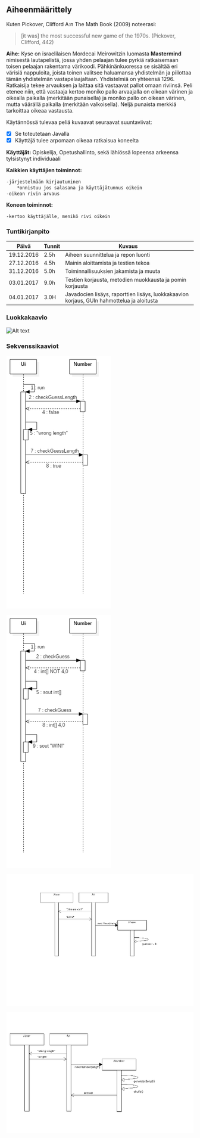 ## Aiheenmäärittely

Kuten Pickover, Clifford A:n The Math Book (2009) noteerasi: 

> [it was] the most successful new game of the 1970s. (Pickover, Clifford, 442)

**Aihe:** Kyse on israelilaisen Mordecai Meirowitzin luomasta **Mastermind** nimisestä lautapelistä, jossa yhden pelaajan tulee pyrkiä ratkaisemaan toisen pelaajan rakentama värikoodi. Pähkinänkuoressa se sisältää eri värisiä nappuloita, joista toinen valitsee haluamansa yhdistelmän ja piilottaa tämän yhdistelmän vastapelaajaltaan. Yhdistelmiä on yhteensä 1296. Ratkaisija tekee arvauksen ja laittaa sitä vastaavat pallot omaan riviinsä. Peli etenee niin, että vastaaja kertoo moniko pallo arvaajalla on oikean värinen ja oikealla paikalla (merkitään punaisella) ja moniko pallo on oikean värinen, mutta väärällä paikalla (merkitään valkoisella). Neljä punaista merkkiä tarkoittaa oikeaa vastausta.

Käytännössä tulevaa peliä kuvaavat seuraavat suuntaviivat: 

- [x] Se toteutetaan Javalla
- [x] Käyttäjä tulee arpomaan oikeaa ratkaisua koneelta   

**Käyttäjät:** Opiskelija, Opetushallinto, sekä lähiössä lopeensa arkeensa tylsistynyt individuaali

**Kaikkien käyttäjien toiminnot:** 

	-järjestelmään kirjautuminen
		*onnistuu jos salasana ja käyttäjätunnus oikein 
	-oikean rivin arvaus

**Koneen toiminnot:**

	-kertoo käyttäjälle, menikö rivi oikein





### Tuntikirjanpito
Päivä | Tunnit | Kuvaus
--------------- | ----- | ------
19.12.2016 | 2.5h | Aiheen suunnittelua ja repon luonti
27.12.2016 | 4.5h | Mainin aloittamista ja testien tekoa
31.12.2016 | 5.0h | Toiminnallisuuksien jakamista ja muuta
03.01.2017 | 9.0h | Testien korjausta, metodien muokkausta ja pomin korjausta
04.01.2017 | 3.0H | Javadocien lisäys, raporttien lisäys, luokkakaavion korjaus, GUIn hahmottelua ja aloitusta
### Luokkakaavio 

![Alt text](https://yuml.me/34002b71)

### Sekvenssikaaviot

![Alt text](SequenceDiagram667.png)

![Alt text](SequenceDiagram668.png)

![Alt text](SequenceDiagram669.png)

![Alt text](SequenceDiagram670.png)
